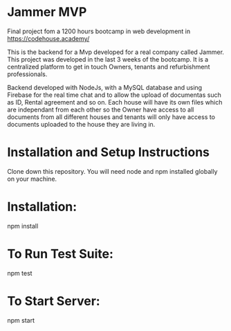 # Jammer MVP
Final project fom a 1200 hours bootcamp in web development in https://codehouse.academy/

This is the backend for a Mvp developed for a real company called Jammer. This project was developed in the last 3 weeks of the bootcamp. It is a centralized platform to get in touch Owners, tenants and refurbishment professionals. 

Backend developed with NodeJs, with a MySQL database and using Firebase for the real time chat and to allow the upload of documentas such as ID, Rental agreement and so on. Each house will have its own files which are independant from each other so the Owner have access to all documents from all different houses and tenants will only have access to documents uploaded to the house they are living in.

# Installation and Setup Instructions

Clone down this repository. You will need node and npm installed globally on your machine.

# Installation:

npm install

# To Run Test Suite:

npm test

# To Start Server:

npm start

